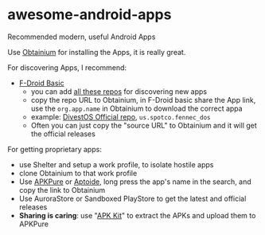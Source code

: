 # awesome-android-apps
Recommended modern, useful Android Apps

Use [Obtainium](https://github.com/ImranR98/Obtainium/releases/latest) for installing the Apps, it is really great.

For discovering Apps, I recommend:
- [F-Droid Basic](https://f-droid.org/en/packages/org.fdroid.basic/)
  - you can add [all these repos](https://gitlab.com/fdroid/wiki/-/wikis/List-of-F-Droid-repositories) for discovering new apps
  - copy the repo URL to Obtainium, in F-Droid basic share the App link, use the `org.app.name` in Obtainium to download the correct appa
  - example: [DivestOS Official repo](https://divestos.org/apks/official/fdroid/repo), `us.spotco.fennec_dos`
  - Often you can just copy the "source URL" to Obtainium and it will get the official releases

For getting proprietary apps:
- use Shelter and setup a work profile, to isolate hostile apps
- clone Obtainium to that work profile
- Use [APKPure](https://apkpure.com) or [Aptoide](https://aptoide.com), long press the app's name in the search, and copy the link to Obtainium
- Use AuroraStore or Sandboxed PlayStore to get the latest and official releases
- **Sharing is caring**: use "[APK Kit](https://github.com/ghmxr/apkextractor)" to extract the APKs and upload them to APKPure
